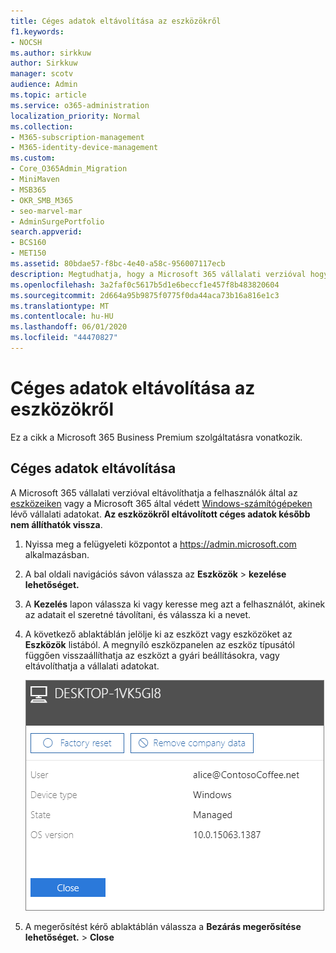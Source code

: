```yaml
---
title: Céges adatok eltávolítása az eszközökről
f1.keywords:
- NOCSH
ms.author: sirkkuw
author: Sirkkuw
manager: scotv
audience: Admin
ms.topic: article
ms.service: o365-administration
localization_priority: Normal
ms.collection:
- M365-subscription-management
- M365-identity-device-management
ms.custom:
- Core_O365Admin_Migration
- MiniMaven
- MSB365
- OKR_SMB_M365
- seo-marvel-mar
- AdminSurgePortfolio
search.appverid:
- BCS160
- MET150
ms.assetid: 80bdae57-f8bc-4e40-a58c-956007117ecb
description: Megtudhatja, hogy a Microsoft 365 vállalati verzióval hogyan távolíthatja el a felhasználók által az eszközeiken vagy Windows rendszerű számítógépeken lévő vállalati adatokat.
ms.openlocfilehash: 3a2faf0c5617b5d1e6beccf1e457f8b483820604
ms.sourcegitcommit: 2d664a95b9875f0775f0da44aca73b16a816e1c3
ms.translationtype: MT
ms.contentlocale: hu-HU
ms.lasthandoff: 06/01/2020
ms.locfileid: "44470827"
---
```

# <a name="remove-company-data-from-devices"></a>Céges adatok eltávolítása az eszközökről

Ez a cikk a Microsoft 365 Business Premium szolgáltatásra vonatkozik.

## <a name="remove-company-data"></a>Céges adatok eltávolítása

A Microsoft 365 vállalati verzióval eltávolíthatja a felhasználók által az [eszközeiken](app-protection-settings-for-android-and-ios.md) vagy a Microsoft 365 által védett [Windows-számítógépeken](protection-settings-for-windows-10-devices.md) lévő vállalati adatokat. **Az eszközökről eltávolított céges adatok később nem állíthatók vissza**. 
  
1. Nyissa meg a felügyeleti központot a <a href="https://go.microsoft.com/fwlink/p/?linkid=837890" target="_blank">https://admin.microsoft.com</a> alkalmazásban.
    
2. A bal oldali navigációs sávon válassza az **Eszközök** \> **kezelése lehetőséget.**  
  
3. A **Kezelés** lapon válassza ki vagy keresse meg azt a felhasználót, akinek az adatait el szeretné távolítani, és válassza ki a nevet. 
    
4. A következő ablaktáblán jelölje ki az eszközt vagy eszközöket az **Eszközök** listából. A megnyíló eszközpanelen az eszköz típusától függően visszaállíthatja az eszközt a gyári beállításokra, vagy eltávolíthatja a vállalati adatokat. 
    
    ![A Vállalati adatok eltávolítása ablaktáblán jelölje ki azt az eszközt, amelyről el szeretné távolítani az adatokat.](../media/resetorremove.png)
  
5. A megerősítést kérő ablaktáblán válassza a **Bezárás megerősítése lehetőséget.** \> **Close**
    


